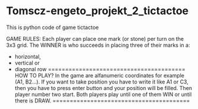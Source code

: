 # Tomscz-engeto_projekt_2_tictactoe
This is python code of game tictactoe

GAME RULES:
Each player can place one mark (or stone)
per turn on the 3x3 grid. The WINNER is
who succeeds in placing three of their
marks in a:
* horizontal,
* vertical or
* diagonal row
========================================
HOW TO PLAY?
In the game are alfanumeric coordinates
for example (A1, B2...). 
If you want to take position you have to
write it like A1 or C3, then you have
to press enter button and your position
will be filled. Then player number two
start. Both players play until one of
them WIN or until there is DRAW.
========================================
